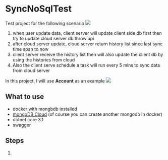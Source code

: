 # SyncNoSqlTest

Test project for the following scenario
![](https://i.imgur.com/TylcvD4.png)

1. when user update data, client server will update client side db first then try to update cloud server db throw api
2. after cloud server update, cloud server return history list since last sync time span to now
3. client server receive the history list then will also update the client db by using the histories from cloud
4. Also the client serve schedule a task will run every 5 mins to sync data from cloud server

In this project, I will use **Account** as an example
![](https://i.imgur.com/rPeOm0g.png)

## What to use
- docker with mongbdb installed
- [mongoDB Cloud](https://cloud.mongodb.com/) (of course you can create another mongodb in docker)
- dotnet core 3.1
- swagger

## Steps
1. 
